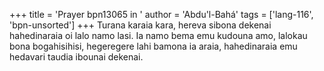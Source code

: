 +++
title = 'Prayer bpn13065 in '
author = 'Abdu'l-Bahá'
tags = ['lang-116', 'bpn-unsorted']
+++
Turana karaia kara, hereva sibona dekenai hahedinaraia oi lalo namo lasi.  Ia namo bema emu kudouna amo, lalokau bona bogahisihisi, hegeregere lahi bamona ia araia, hahedinaraia emu hedavari taudia ibounai dekenai.

